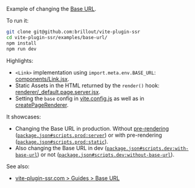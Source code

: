 Example of changing the [Base URL](https://vite-plugin-ssr.com/base-url).

To run it:

```bash
git clone git@github.com:brillout/vite-plugin-ssr
cd vite-plugin-ssr/examples/base-url/
npm install
npm run dev
```

Highlights:
 - `<Link>` implementation using `import.meta.env.BASE_URL`: [components/Link.jsx](components/Link.jsx).
 - Static Assets in the HTML returned by the `render()` hook: [renderer/_default.page.server.jsx](renderer/_default.page.server.jsx).
 - Setting the `base` config in [vite.config.js](vite.config.js) as well as in [createPageRenderer](server/server.js).

It showcases:
 - Changing the Base URL in production. Without [pre-rendering](https://vite-plugin-ssr.com/pre-rendering) ([`package.json#scripts.prod:server`](package.json)) or with pre-rendering ([`package.json#scripts.prod:static`](package.json)).
 - Also changing the Base URL in dev ([`package.json#scripts.dev:with-base-url`](package.json)) or not ([`package.json#scripts.dev:without-base-url`](package.json)).

See also:
 - [vite-plugin-ssr.com > Guides > Base URL](https://vite-plugin-ssr.com/base-url)
